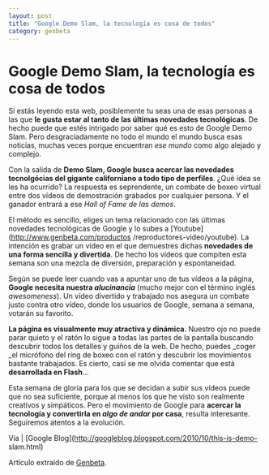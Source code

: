 ```yaml
---
layout: post
title: "Google Demo Slam, la tecnología es cosa de todos"
category: genbeta
---
```


# Google Demo Slam, la tecnología es cosa de todos

Si estás leyendo esta web, posiblemente tu seas una de esas personas a las que
**le gusta estar al tanto de las últimas novedades tecnológicas**. De hecho
puede que estés intrigado por saber qué es esto de Google Demo Slam. Pero
desgraciadamente no todo el mundo el mundo busca esas noticias, muchas veces
porque encuentran _ese mundo_ como algo alejado y complejo.

Con la salida de **Demo Slam, Google busca acercar las novedades tecnolgócias
del gigante californiano a todo tipo de perfiles**. ¿Qué idea se les ha
ocurrido? La respuesta es seprendente, un combate de boxeo virtual entre dos
vídeos de demostración grabados por cualquier persona. Y el ganador entrará a
ese _Hall of Fame de las demos_.  
  
El método es sencillo, eliges un tema relacionado con las últimas novedades
tecnológicas de Google y lo subes a [Youtube](http://www.genbeta.com/productos
/reproductores-video/youtube). La intención es grabar un vídeo en el que
demuestres dichas **novedades de una forma sencilla y divertida**. De hecho
los vídeos que compiten esta semana son una mezcla de diversión, preparación y
espontaneidad.

Según se puede leer cuando vas a apuntar uno de tus vídeos a la página,
**Google necesita nuestra _alucinancia_** (mucho mejor con el término inglés
_awesomeness_). Un vídeo divertido y trabajado nos asegura un combate justo
contra otro vídeo, donde los usuarios de Google, semana a semana, votarán su
favorito.

**La página es visualmente muy atractiva y dinámica**. Nuestro ojo no puede parar quieto y el ratón lo sigue a todas las partes de la pantalla buscando descubrir todos los detalles y guiños de la web. De hecho, puedes _coger _el micrófono del ring de boxeo con el ratón y descubrir los movimientos bastante trabajados. Es cierto, casi se me olvida comentar que está **desarrollada en Flash**...

Esta semana de gloria para los que se decidan a subir sus vídeos puede que no
sea suficiente, porque al menos los que he visto son realmente creativos y
simpáticos. Pero el movimiento de Google para **acercar la tecnología y
convertirla en _algo de andar_ por casa**, resulta interesante. Seguiremos
atentos a la evolución.

Vía | [Google Blog](http://googleblog.blogspot.com/2010/10/this-is-demo-
slam.html)

Artículo extraído de [Genbeta](http://www.genbeta.com).